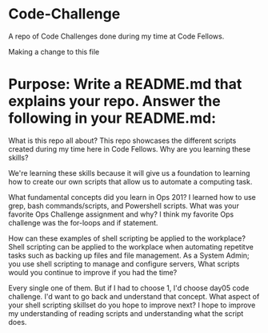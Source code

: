 # Code-Challenge
A repo of Code Challenges done during my time at Code Fellows.

Making a change to this file

# Purpose: Write a README.md that explains your repo. Answer the following in your README.md:
What is this repo all about?
This repo showcases the different scripts created during my time here in Code Fellows. 
Why are you learning these skills?

We're learning these skills because it will give us a foundation to learning how to create our own scripts that allow us to automate a computing task.


What fundamental concepts did you learn in Ops 201?
I learned how to use grep, bash commands/scripts, and Powershell scripts.
What was your favorite Ops Challenge assignment and why?
I think my favorite Ops challenge was the for-loops and if statement.


How can these examples of shell scripting be applied to the workplace?
Shell scripting can be applied to the workplace when automating repetitve tasks such as backing up files and file management. 
As a System Admin; you use shell scripting to manage and configure servers,
What scripts would you continue to improve if you had the time?

Every single one of them. But if I had to choose 1, I'd choose day05 code challenge. I'd want to go back and understand that concept.
What aspect of your shell scripting skillset do you hope to improve next?
I hope to improve my understanding of reading scripts and understanding what the script does.